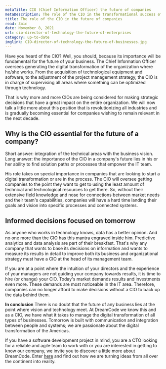 ```yaml
---
metaTitle: CIO (Chief Information Officer) the future of companies
metaDescription: The role of the CIO in the transformational success of companies and its importance for their digital transformation.
title: The role of the CIO in the future of companies
read: 3min
date: November 8, 2021
url: cio-director-of-technology-the-future-of-enterprises
category: up-to-date 
imglink: CIO-director-of-technology-the-future-of-businesses.jpg
---
```


Have you heard of the CIO? Well, you should, because its importance will be fundamental for the future of your business. The Chief Information Officer oversees generating the digital transformation of the organization where he/she works. From the acquisition of technological equipment and software, to the adjustment of the project management strategy, the CIO is in charge of supervising all areas where something can be optimized through technology. 

That is why more and more CIOs are being considered for making strategic decisions that have a great impact on the entire organization. We will now talk a little more about this position that is revolutionizing all industries and is gradually becoming essential for companies wishing to remain relevant in the next decade.

## Why is the CIO essential for the future of a company?

Short answer: integration of the technical areas with the business vision. Long answer: the importance of the CIO in a company's future lies in his or her ability to find solution paths or processes that empower the IT team. 

His role takes on special importance in companies that are looking to start a digital transformation or are in the process. The CIO will oversee getting companies to the point they want to get to using the least amount of technical and technological resources to get there. So, without their extensive field knowledge and nose for connections between market needs and their team's capabilities, companies will have a hard time landing their goals and vision into specific processes and connected systems.

## Informed decisions focused on tomorrow 

As anyone who works in technology knows, data has a better opinion. And no one more than the CIO has this mantra engraved inside him. Predictive analytics and data analysis are part of their breakfast. That's why any company that wants to base its decisions on information and wants to measure its results in detail to improve both its business and organizational strategy must have a CIO at the head of its management team.

If you are at a point where the intuition of your directors and the experience of your managers are not guiding your company towards results, it is time to hire (or change) your CIO. Today's market demands results and investments even more. These demands are most noticeable in the IT area. Therefore, companies can no longer afford to make decisions without a CIO to back up the data behind them.

**In conclusion**
There is no doubt that the future of any business lies at the point where vision and technology meet. At DreamCode we know this and as a CIO, we have what it takes to manage the digital transformation of all types of businesses. Tomorrow is built with communication and integration between people and systems; we are passionate about the digital transformation of the Americas.

If you have a software development project in mind, you are a CTO looking for a reliable and agile team to work with or you are interested in getting to know our company, we invite you to discover a little more about DreamCode. Enter [here](https://www.dreamcodesoft.com/about) and find out how we are turning ideas from all over the continent into reality.
